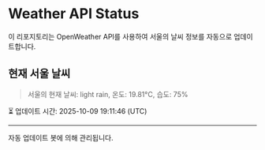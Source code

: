 
# Weather API Status

이 리포지토리는 OpenWeather API를 사용하여 서울의 날씨 정보를 자동으로 업데이트합니다.

## 현재 서울 날씨
> 서울의 현재 날씨: light rain, 온도: 19.81°C, 습도: 75%

⏳ 업데이트 시간: 2025-10-09 19:11:46 (UTC)

---
자동 업데이트 봇에 의해 관리됩니다.
